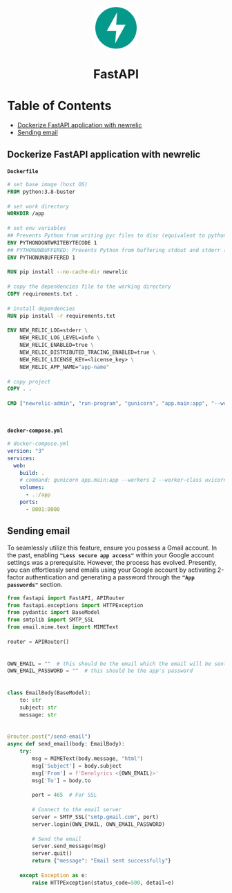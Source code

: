 <div align="center">
  <a href="https://fastapi.tiangolo.com/">
    <img height="96" width="96" alt="fastapi" src="../logos/fastapi.svg"/>
  </a>
  <h1>FastAPI</h1>
</div>

# Table of Contents

- [Dockerize FastAPI application with newrelic](#dockerize-fastapi-application-with-newrelic)
- [Sending email](#sending-email)

## Dockerize FastAPI application with newrelic

**`Dockerfile`**

```Dockerfile
# set base image (host OS)
FROM python:3.8-buster

# set work directory
WORKDIR /app

# set env variables
## Prevents Python from writing pyc files to disc (equivalent to python -B)
ENV PYTHONDONTWRITEBYTECODE 1
## PYTHONUNBUFFERED: Prevents Python from buffering stdout and stderr (equivalent to python -u)
ENV PYTHONUNBUFFERED 1

RUN pip install --no-cache-dir newrelic

# copy the dependencies file to the working directory
COPY requirements.txt .

# install dependencies
RUN pip install -r requirements.txt

ENV NEW_RELIC_LOG=stderr \
    NEW_RELIC_LOG_LEVEL=info \
    NEW_RELIC_ENABLED=true \
    NEW_RELIC_DISTRIBUTED_TRACING_ENABLED=true \
    NEW_RELIC_LICENSE_KEY=<license_key> \
    NEW_RELIC_APP_NAME="app-name"

# copy project
COPY . .

CMD ["newrelic-admin", "run-program", "gunicorn", "app.main:app", "--workers 2", "--worker-class", "uvicorn.workers.UvicornWorker", "--bind", "0.0.0.0"]
```

<br>

**`docker-compose.yml`**

```yml
# docker-compose.yml
version: "3"
services:
  web:
    build: .
    # command: gunicorn app.main:app --workers 2 --worker-class uvicorn.workers.UvicornWorker --bind 0.0.0.0
    volumes:
      - .:/app
    ports:
      - 8001:8000
```

## Sending email

To seamlessly utilize this feature, ensure you possess a Gmail account. In the past, enabling **`"Less secure app access"`** within your Google account settings was a prerequisite. However, the process has evolved. Presently, you can effortlessly send emails using your Google account by activating 2-factor authentication and generating a password through the **`"App passwords"`** section.

```python
from fastapi import FastAPI, APIRouter
from fastapi.exceptions import HTTPException
from pydantic import BaseModel
from smtplib import SMTP_SSL
from email.mime.text import MIMEText

router = APIRouter()


OWN_EMAIL = ""  # this should be the email which the email will be sent from
OWN_EMAIL_PASSWORD = ""  # this should be the app's password


class EmailBody(BaseModel):
    to: str
    subject: str
    message: str


@router.post("/send-email")
async def send_email(body: EmailBody):
    try:
        msg = MIMEText(body.message, "html")
        msg['Subject'] = body.subject
        msg['From'] = f'Denolyrics <{OWN_EMAIL}>'
        msg['To'] = body.to

        port = 465  # For SSL

        # Connect to the email server
        server = SMTP_SSL("smtp.gmail.com", port)
        server.login(OWN_EMAIL, OWN_EMAIL_PASSWORD)

        # Send the email
        server.send_message(msg)
        server.quit()
        return {"message": "Email sent successfully"}

    except Exception as e:
        raise HTTPException(status_code=500, detail=e)
```